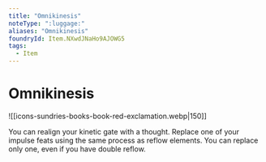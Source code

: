 ```yaml
---
title: "Omnikinesis"
noteType: ":luggage:"
aliases: "Omnikinesis"
foundryId: Item.NXwdJNaHo9AJOWG5
tags:
  - Item
---
```


# Omnikinesis
![[icons-sundries-books-book-red-exclamation.webp|150]]

You can realign your kinetic gate with a thought. Replace one of your impulse feats using the same process as reflow elements. You can replace only one, even if you have double reflow.
